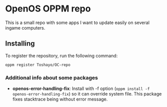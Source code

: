 # OpenOS OPPM repo

This is a small repo with some apps I want to update easily on several ingame computers.

## Installing

To register the repository, run the following command:

```bash
oppm register Toshayo/OC-repo
```


### Additional info about some packages

- **openos-error-handling-fix**: Install with -f option
(``oppm install -f openos-error-handling-fix``) so it can override system file.
This package fixes stacktrace being without error message.
